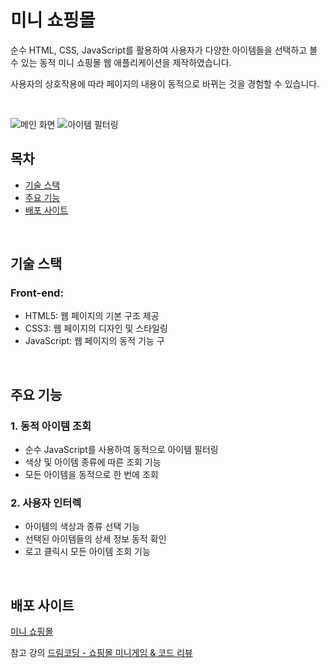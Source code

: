 # 미니 쇼핑몰
순수 HTML, CSS, JavaScript를 활용하여 사용자가 다양한 아이템들을 선택하고 볼 수 있는 동적 미니 쇼핑몰 웹 애플리케이션을 제작하였습니다. 

사용자의 상호작용에 따라 페이지의 내용이 동적으로 바뀌는 것을 경험할 수 있습니다.

<br>

![메인 화면](https://github.com/Stilllee/shoppingmall-minigame/assets/108785772/dac45232-cadd-4b55-9ca2-fda05bae0477)
![아이템 필터링](https://github.com/Stilllee/shoppingmall-minigame/assets/108785772/2610f19b-ba2f-45d3-81f9-db94472d70b0)

## 목차
- [기술 스택](#기술-스택)
- [주요 기능](#주요-기능)
- [배포 사이트](#배포-사이트)

<br>

## 기술 스택
### Front-end:
- HTML5: 웹 페이지의 기본 구조 제공
- CSS3: 웹 페이지의 디자인 및 스타일링
- JavaScript: 웹 페이지의 동적 기능 구

<br>

## 주요 기능
### 1. 동적 아이템 조회
- 순수 JavaScript를 사용하여 동적으로 아이템 필터링
- 색상 및 아이템 종류에 따른 조회 기능
- 모든 아이템을 동적으로 한 번에 조회

### 2. 사용자 인터렉
- 아이템의 색상과 종류 선택 기능
- 선택된 아이템들의 상세 정보 동적 확인
- 로고 클릭시 모든 아이템 조회 기능

<br>

## 배포 사이트

[미니 쇼핑몰](https://stilllee.github.io/nwitter)

참고 강의
[드림코딩 - 쇼핑몰 미니게임 & 코드 리뷰](https://academy.dream-coding.com/courses/mini-shopping)
